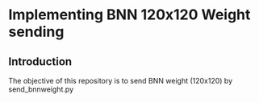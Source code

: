 # Implementing BNN 120x120 Weight sending

## Introduction

The objective of this repository is to send BNN weight (120x120) by send_bnnweight.py
